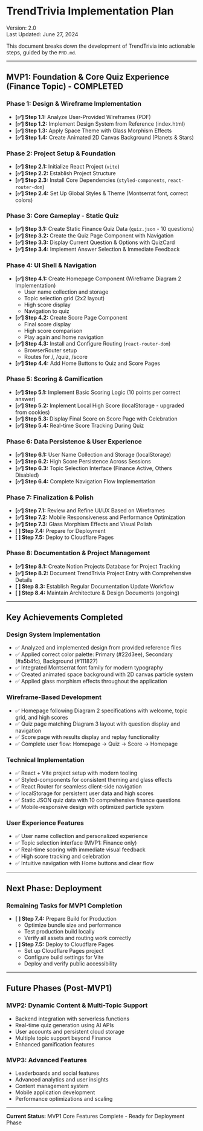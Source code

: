 # TrendTrivia Implementation Plan

Version: 2.0  
Last Updated: June 27, 2024

This document breaks down the development of TrendTrivia into actionable steps, guided by the `PRD.md`.

---

## **MVP1: Foundation & Core Quiz Experience (Finance Topic) - COMPLETED**

### **Phase 1: Design & Wireframe Implementation**
*   **[✅] Step 1.1:** Analyze User-Provided Wireframes (PDF)
*   **[✅] Step 1.2:** Implement Design System from Reference (index.html)
*   **[✅] Step 1.3:** Apply Space Theme with Glass Morphism Effects
*   **[✅] Step 1.4:** Create Animated 2D Canvas Background (Planets & Stars)

### **Phase 2: Project Setup & Foundation**
*   **[✅] Step 2.1:** Initialize React Project (`vite`)
*   **[✅] Step 2.2:** Establish Project Structure
*   **[✅] Step 2.3:** Install Core Dependencies (`styled-components`, `react-router-dom`)
*   **[✅] Step 2.4:** Set Up Global Styles & Theme (Montserrat font, correct colors)

### **Phase 3: Core Gameplay - Static Quiz**
*   **[✅] Step 3.1:** Create Static Finance Quiz Data (`quiz.json` - 10 questions)
*   **[✅] Step 3.2:** Create the Quiz Page Component with Navigation
*   **[✅] Step 3.3:** Display Current Question & Options with QuizCard
*   **[✅] Step 3.4:** Implement Answer Selection & Immediate Feedback

### **Phase 4: UI Shell & Navigation**
*   **[✅] Step 4.1:** Create Homepage Component (Wireframe Diagram 2 Implementation)
    - User name collection and storage
    - Topic selection grid (2x2 layout)
    - High score display
    - Navigation to quiz
*   **[✅] Step 4.2:** Create Score Page Component 
    - Final score display
    - High score comparison
    - Play again and home navigation
*   **[✅] Step 4.3:** Install and Configure Routing (`react-router-dom`)
    - BrowserRouter setup
    - Routes for /, /quiz, /score
*   **[✅] Step 4.4:** Add Home Buttons to Quiz and Score Pages

### **Phase 5: Scoring & Gamification**
*   **[✅] Step 5.1:** Implement Basic Scoring Logic (10 points per correct answer)
*   **[✅] Step 5.2:** Implement Local High Score (localStorage - upgraded from cookies)
*   **[✅] Step 5.3:** Display Final Score on Score Page with Celebration
*   **[✅] Step 5.4:** Real-time Score Tracking During Quiz

### **Phase 6: Data Persistence & User Experience**
*   **[✅] Step 6.1:** User Name Collection and Storage (localStorage)
*   **[✅] Step 6.2:** High Score Persistence Across Sessions
*   **[✅] Step 6.3:** Topic Selection Interface (Finance Active, Others Disabled)
*   **[✅] Step 6.4:** Complete Navigation Flow Implementation

### **Phase 7: Finalization & Polish**
*   **[✅] Step 7.1:** Review and Refine UI/UX Based on Wireframes
*   **[✅] Step 7.2:** Mobile Responsiveness and Performance Optimization
*   **[✅] Step 7.3:** Glass Morphism Effects and Visual Polish
*   **[ ] Step 7.4:** Prepare for Deployment
*   **[ ] Step 7.5:** Deploy to Cloudflare Pages

### **Phase 8: Documentation & Project Management**
*   **[✅] Step 8.1:** Create Notion Projects Database for Project Tracking
*   **[✅] Step 8.2:** Document TrendTrivia Project Entry with Comprehensive Details
*   **[ ] Step 8.3:** Establish Regular Documentation Update Workflow
*   **[ ] Step 8.4:** Maintain Architecture & Design Documents (ongoing)

---

## **Key Achievements Completed**

### **Design System Implementation**
- ✅ Analyzed and implemented design from provided reference files
- ✅ Applied correct color palette: Primary (#22d3ee), Secondary (#a5b4fc), Background (#111827)
- ✅ Integrated Montserrat font family for modern typography
- ✅ Created animated space background with 2D canvas particle system
- ✅ Applied glass morphism effects throughout the application

### **Wireframe-Based Development**
- ✅ Homepage following Diagram 2 specifications with welcome, topic grid, and high scores
- ✅ Quiz page matching Diagram 3 layout with question display and navigation
- ✅ Score page with results display and replay functionality
- ✅ Complete user flow: Homepage → Quiz → Score → Homepage

### **Technical Implementation**
- ✅ React + Vite project setup with modern tooling
- ✅ Styled-components for consistent theming and glass effects
- ✅ React Router for seamless client-side navigation
- ✅ localStorage for persistent user data and high scores
- ✅ Static JSON quiz data with 10 comprehensive finance questions
- ✅ Mobile-responsive design with optimized particle system

### **User Experience Features**
- ✅ User name collection and personalized experience
- ✅ Topic selection interface (MVP1: Finance only)
- ✅ Real-time scoring with immediate visual feedback
- ✅ High score tracking and celebration
- ✅ Intuitive navigation with Home buttons and clear flow

---

## **Next Phase: Deployment**

### **Remaining Tasks for MVP1 Completion**
*   **[ ] Step 7.4:** Prepare Build for Production
    - Optimize bundle size and performance
    - Test production build locally
    - Verify all assets and routing work correctly
*   **[ ] Step 7.5:** Deploy to Cloudflare Pages
    - Set up Cloudflare Pages project
    - Configure build settings for Vite
    - Deploy and verify public accessibility

---

## **Future Phases (Post-MVP1)**

### **MVP2: Dynamic Content & Multi-Topic Support**
- Backend integration with serverless functions
- Real-time quiz generation using AI APIs
- User accounts and persistent cloud storage
- Multiple topic support beyond Finance
- Enhanced gamification features

### **MVP3: Advanced Features**
- Leaderboards and social features
- Advanced analytics and user insights
- Content management system
- Mobile application development
- Performance optimizations and scaling

---

**Current Status:** MVP1 Core Features Complete - Ready for Deployment Phase 